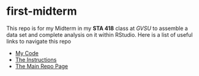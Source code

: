 # first-midterm
This repo is for my Midterm in my **STA 418** class at *GVSU* to assemble a data set and complete analysis on it within RStudio.
Here is a list of useful links to navigate this repo
* [My Code](https://github.com/sta518/first-midterm-Ethan37/blob/master/first-midterm.Rmd)
* [The Instructions](https://github.com/sta518/first-midterm-Ethan37/blob/master/first-midterm-instructions.md)
* [The Main Repo Page](https://github.com/sta518/first-midterm-Ethan37)
